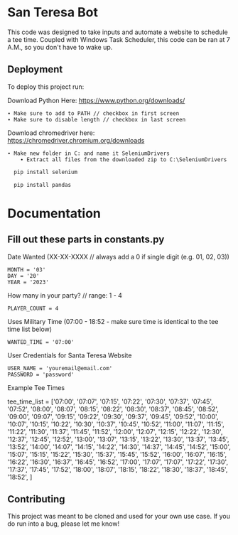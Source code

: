 
# San Teresa Bot

This code was designed to take inputs and automate a website to schedule a tee time. Coupled with Windows Task Scheduler, this code can be ran at 7 A.M., so you don't have to wake up.

## Deployment

To deploy this project run:

Download Python Here:
https://www.python.org/downloads/

    ∙ Make sure to add to PATH // checkbox in first screen
    ∙ Make sure to disable length // checkbox in last screen

Download chromedriver here:
https://chromedriver.chromium.org/downloads

    ∙ Make new folder in C: and name it SeleniumDrivers
        ∙ Extract all files from the downloaded zip to C:\SeleniumDrivers
```bash
  pip install selenium
```
```bash
  pip install pandas
```

# Documentation

## Fill out these parts in constants.py

Date Wanted (XX-XX-XXXX // always add a 0 if single digit (e.g. 01, 02, 03))

    MONTH = '03'
    DAY = '20'
    YEAR = '2023'

How many in your party? // range: 1 - 4 

    PLAYER_COUNT = 4

Uses Military Time (07:00 - 18:52 - make sure time is identical to the tee time list below)

    WANTED_TIME = '07:00'

User Credentials for Santa Teresa Website

    USER_NAME = 'youremail@email.com'
    PASSWORD = 'password'

Example Tee Times

tee_time_list = ['07:00', '07:07', '07:15', '07:22', '07:30', '07:37', '07:45', '07:52',
                 '08:00', '08:07', '08:15', '08:22', '08:30', '08:37', '08:45', '08:52',
                 '09:00', '09:07', '09:15', '09:22', '09:30', '09:37', '09:45', '09:52',
                 '10:00', '10:07', '10:15', '10:22', '10:30', '10:37', '10:45', '10:52',
                 '11:00', '11:07', '11:15', '11:22', '11:30', '11:37', '11:45', '11:52',
                 '12:00', '12:07', '12:15', '12:22', '12:30', '12:37', '12:45', '12:52',
                 '13:00', '13:07', '13:15', '13:22', '13:30', '13:37', '13:45', '13:52',
                 '14:00', '14:07', '14:15', '14:22', '14:30', '14:37', '14:45', '14:52',
                 '15:00', '15:07', '15:15', '15:22', '15:30', '15:37', '15:45', '15:52',
                 '16:00', '16:07', '16:15', '16:22', '16:30', '16:37', '16:45', '16:52',
                 '17:00', '17:07', '17:07', '17:22', '17:30', '17:37', '17:45', '17:52',
                 '18:00', '18:07', '18:15', '18:22', '18:30', '18:37', '18:45', '18:52', ]

## Contributing

This project was meant to be cloned and used for your own use case. If you do run into a bug, please let me know!
